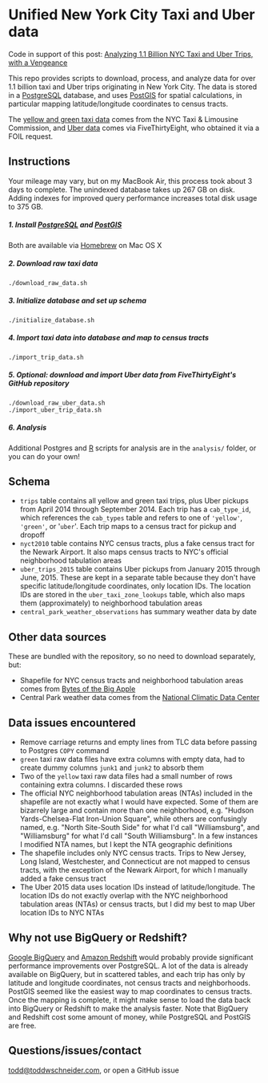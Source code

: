 # Unified New York City Taxi and Uber data

Code in support of this post: [Analyzing 1.1 Billion NYC Taxi and Uber Trips, with a Vengeance](http://toddwschneider.com/posts/analyzing-1-1-billion-nyc-taxi-and-uber-trips-with-a-vengeance/)

This repo provides scripts to download, process, and analyze data for over 1.1 billion taxi and Uber trips originating in New York City. The data is stored in a [PostgreSQL](http://www.postgresql.org/) database, and uses [PostGIS](http://postgis.net/) for spatial calculations, in particular mapping latitude/longitude coordinates to census tracts.

The [yellow and green taxi data](http://www.nyc.gov/html/tlc/html/about/trip_record_data.shtml) comes from the NYC Taxi & Limousine Commission, and [Uber data](https://github.com/fivethirtyeight/uber-tlc-foil-response) comes via FiveThirtyEight, who obtained it via a FOIL request.

## Instructions

Your mileage may vary, but on my MacBook Air, this process took about 3 days to complete. The unindexed database takes up 267 GB on disk. Adding indexes for improved query performance increases total disk usage to 375 GB.

##### 1. Install [PostgreSQL](http://www.postgresql.org/download/) and [PostGIS](http://postgis.net/install)

Both are available via [Homebrew](http://brew.sh/) on Mac OS X

##### 2. Download raw taxi data

`./download_raw_data.sh`

##### 3. Initialize database and set up schema

`./initialize_database.sh`

##### 4. Import taxi data into database and map to census tracts

`./import_trip_data.sh`

##### 5. Optional: download and import Uber data from FiveThirtyEight's GitHub repository

`./download_raw_uber_data.sh`
<br>
`./import_uber_trip_data.sh`

##### 6. Analysis

Additional Postgres and [R](https://www.r-project.org/) scripts for analysis are in the <code>analysis/</code> folder, or you can do your own!

## Schema

- `trips` table contains all yellow and green taxi trips, plus Uber pickups from April 2014 through September 2014. Each trip has a `cab_type_id`, which references the `cab_types` table and refers to one of `'yellow'`, `'green'`, or '`uber`'. Each trip maps to a census tract for pickup and dropoff
- `nyct2010` table contains NYC census tracts, plus a fake census tract for the Newark Airport. It also maps census tracts to NYC's official neighborhood tabulation areas
- `uber_trips_2015` table contains Uber pickups from January 2015 through June, 2015. These are kept in a separate table because they don't have specific latitude/longitude coordinates, only location IDs. The location IDs are stored in the `uber_taxi_zone_lookups` table, which also maps them (approximately) to neighborhood tabulation areas
- `central_park_weather_observations` has summary weather data by date

## Other data sources

These are bundled with the repository, so no need to download separately, but:

- Shapefile for NYC census tracts and neighborhood tabulation areas comes from [Bytes of the Big Apple](http://www.nyc.gov/html/dcp/html/bytes/districts_download_metadata.shtml)
- Central Park weather data comes from the [National Climatic Data Center](http://www.ncdc.noaa.gov/)

## Data issues encountered

- Remove carriage returns and empty lines from TLC data before passing to Postgres `COPY` command
- `green` taxi raw data files have extra columns with empty data, had to create dummy columns `junk1` and `junk2` to absorb them
- Two of the `yellow` taxi raw data files had a small number of rows containing extra columns. I discarded these rows
- The official NYC neighborhood tabulation areas (NTAs) included in the shapefile are not exactly what I would have expected. Some of them are bizarrely large and contain more than one neighborhood, e.g. "Hudson Yards-Chelsea-Flat Iron-Union Square", while others are confusingly named, e.g. "North Site-South Side" for what I'd call "Williamsburg", and "Williamsburg" for what I'd call "South Williamsburg". In a few instances I modified NTA names, but I kept the NTA geographic definitions
- The shapefile includes only NYC census tracts. Trips to New Jersey, Long Island, Westchester, and Connecticut are not mapped to census tracts, with the exception of the Newark Airport, for which I manually added a fake census tract
- The Uber 2015 data uses location IDs instead of latitude/longitude. The location IDs do not exactly overlap with the NYC neighborhood tabulation areas (NTAs) or census tracts, but I did my best to map Uber location IDs to NYC NTAs

## Why not use BigQuery or Redshift?

[Google BigQuery](https://cloud.google.com/bigquery/) and [Amazon Redshift](https://aws.amazon.com/redshift/) would probably provide significant performance improvements over PostgreSQL. A lot of the data is already available on BigQuery, but in scattered tables, and each trip has only by latitude and longitude coordinates, not census tracts and neighborhoods. PostGIS seemed like the easiest way to map coordinates to census tracts. Once the mapping is complete, it might make sense to load the data back into BigQuery or Redshift to make the analysis faster. Note that BigQuery and Redshift cost some amount of money, while PostgreSQL and PostGIS are free.

## Questions/issues/contact

todd@toddwschneider.com, or open a GitHub issue
